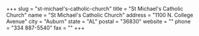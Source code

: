 +++
slug = "st-michael's-catholic-church"
title = "St Michael's Catholic Church"
name = "St Michael's Catholic Church"
address = "1100 N. College Avenue"
city = "Auburn"
state = "AL"
postal = "36830"
website = ""
phone = "334 887-5540"
fax = ""
+++
